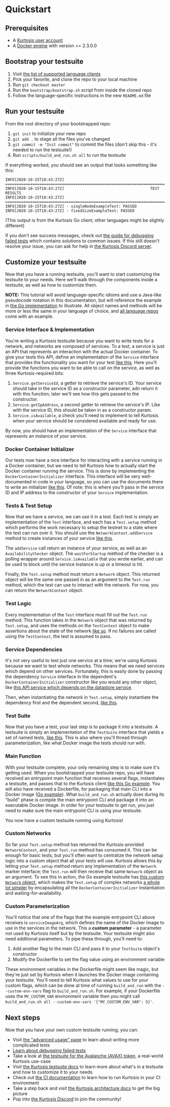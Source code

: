 Quickstart
==========

Prerequisites
-------------
* A [Kurtosis user account](https://www.kurtosistech.com/sign-up)
* A [Docker engine](https://docs.docker.com/get-started/) with version >= 2.3.0.0

Bootstrap your testsuite
------------------------
1. Visit [the list of supported language clients](https://github.com/kurtosis-tech/kurtosis-docs/blob/master/supported-languages.md)
1. Pick your favorite, and clone the repo to your local machine
1. Run `git checkout master`
1. Run the `bootstrap/bootstrap.sh` script from inside the cloned repo
1. Follow the language-specific instructions in the new `README.md` file

Run your testsuite
------------------
From the root directory of your bootstrapped repo: 

1. `git init` to initialize your new repo
1. `git add .` to stage all the files you've changed
1. `git commit -m "Init commit"` to commit the files (don't skip this - it's needed to run the testsuite!)
1. Run `scripts/build_and_run.sh all` to run the testsuite

If everything worked, you should see an output that looks something like this:

```
INFO[2020-10-15T18:43:27Z] ==================================================================================================
INFO[2020-10-15T18:43:27Z]                                      TEST RESULTS
INFO[2020-10-15T18:43:27Z] ==================================================================================================
INFO[2020-10-15T18:43:27Z] - singleNodeExampleTest: PASSED
INFO[2020-10-15T18:43:27Z] - fixedSizeExampleTest: PASSED
```

(This output is from the Kurtosis Go client; other languages might be slightly different)

If you don't see success messages, check out [the guide for debugging failed tests](./debugging-failed-tests.md) which contains solutions to common issues. If this still doesn't resolve your issue, you can ask for help in [the Kurtosis Discord server](https://discord.gg/6Jjp9c89z9).

Customize your testsuite
------------------------
Now that you have a running testsuite, you'll want to start customizing the testsuite to your needs. Here we'll walk through the components inside a testsuite, as well as how to customize them.

**NOTE:** This tutorial will avoid language-specific idioms and use a Java-like pseudocode notation in this documentation, but will reference the example in [the Go implementation](https://github.com/kurtosis-tech/kurtosis-go) to illustrate. All object names and methods will be more or less the same in your language of choice, and [all language repos](./supported-languages.md) come with an example.

### Service Interface & Implementation
You're writing a Kurtosis testsuite because you want to write tests for a network, and networks are composed of services. To a test, a service is just an API that represents an interaction with the actual Docker container. To give your tests this API, define an implementation of the `Service` interface that provides the functionality you want for your test [like this](https://github.com/kurtosis-tech/kurtosis-go/blob/develop/testsuite/services_impl/datastore/datastore_service.go). Here you'll provide the functions you want to be able to call on the service, as well as three Kurtosis-required bits:

1. `Service.getServiceId`, a getter to retrieve the service's ID. Your service should take in the service ID as a constructor parameter, adn return it with this function; later we'll see how this gets passed to the constructor.
2. `Service.getIpAddress`, a second getter to retrieve the service's IP. Like with the service ID, this should be taken in as a constructor param.
3. `Service.isAvailable`, a check you'll need to implement to tell Kurtosis when your service should be considered available and ready for use.

By now, you should have an implementation of the `Service` interface that represents an instance of your service.

### Docker Container Initializer
Our tests now have a nice interface for interacting with a service running in a Docker container, but we need to tell Kurtosis how to actually start the Docker container running the service. This is done by implementing the `DockerContainerInitializer` interface. This interface will be very well-documented in code in your language, so you can use the documents there to write an initializer [like this](https://github.com/kurtosis-tech/kurtosis-go/blob/develop/testsuite/services_impl/datastore/datastore_container_initializer.go). Of note: this is where you'll pass in the service ID and IP address to the constructor of your `Service` implementation.

### Tests & Test Setup
Now that we have a service, we can use it in a test. Each test is simply an implementation of the `Test` interface, and each has a `Test.setup` method which performs the work necessary to setup the testnet to a state where the test can run over it. You should use the `NetworkContext.addService` method to create instances of your service [like this](https://github.com/kurtosis-tech/kurtosis-go/blob/develop/testsuite/testsuite_impl/basic_datastore_test/basic_datastore_test_.go#L36). 

The `addService` call return an instance of your service, as well as an `AvailabilityChecker` object. The `waitForStartup` method of the checker is a polling wrapper around `Service.isAvailable` that you wrote earlier, and can be used to block until the service instance is up or a timeout is hit.

Finally, the `Test.setup` method must return a `Network` object. This returned object will be the same one passed in as an argument to the `Test.run` method, which the test can use to interact with the network. For now, you can return the `NetworkContext` object.

### Test Logic
Every implementation of the `Test` interface must fill out the `Test.run` method. This function takes in the `Network` object that was returned by `Test.setup`, and uses the methods on the `TestContext` object to make assertions about the state of the network [like so](https://github.com/kurtosis-tech/kurtosis-go/blob/develop/testsuite/testsuite_impl/basic_datastore_test/basic_datastore_test_.go#L48). If no failures are called using the `TestContext`, the test is assumed to pass.

### Service Dependencies
It's not very useful to test just one service at a time; we're using Kurtosis because we want to test whole networks. This means that we need services which depend on other services. Fortunately, this is easily done by passing the dependency `Service` interface in the dependent's `DockerContainerInitializer` constructor like you would any other object, like [this API service which depends on the datastore service](https://github.com/kurtosis-tech/kurtosis-go/blob/develop/testsuite/services_impl/api/api_container_initializer.go#L37).

Then, when instantiating the network in `Test.setup`, simply instantiate the dependency first and the dependent second, [like this](https://github.com/kurtosis-tech/kurtosis-go/blob/develop/testsuite/testsuite_impl/basic_datastore_and_api_test/basic_datastore_and_api_test_.go#L39).

### Test Suite
Now that you have a test, your last step is to package it into a testsuite. A testsuite is simply an implementation of the `TestSuite` interface that yields a set of named tests, [like this](https://github.com/kurtosis-tech/kurtosis-go/blob/develop/testsuite/testsuite_impl/testsuite.go). This is also where you'll thread through parameterization, like what Docker image the tests should run with.

### Main Function
With your testsuite complete, your only remaining step is to make sure it's getting used. When you bootstrapped your testsuite repo, you will have received an entrypoint main function that receives several flags, instantiates a testsuite, and passes that to the Kurtosis client [like this Go example](https://github.com/kurtosis-tech/kurtosis-go/blob/develop/testsuite/main.go). You will also have received a Dockerfile, for packaging that main CLI into a Docker image ([Go example](https://github.com/kurtosis-tech/kurtosis-go/blob/develop/testsuite/Dockerfile)). What `build_and_run.sh` actually does during its "build" phase is compile the main entrypoint CLI and package it into an executable Docker image. In order for your testsuite to get run, you just need to make sure the main entrypoint CLI is using your testsuite.

You now have a custom testsuite running using Kurtosis!

### Custom Networks
So far your `Test.setup` method has returned the Kurtosis-provided `NetworkContext`, and your `Test.run` method has consumed it. This can be enough for basic tests, but you'll often want to centralize the network setup logic into a custom object that all your tests will use. Kurtosis allows this by letting your `Test.setup` method return any implementation of the `Network` marker interface; the `Test.run` will then receive that same `Network` object as an argument. To see this in action, the Go example testsuite has [this custom `Network` object](https://github.com/kurtosis-tech/kurtosis-go/blob/develop/testsuite/networks_impl/test_network.go), which makes the `Test.setup` of complex networks [a whole lot simpler](https://github.com/kurtosis-tech/kurtosis-go/blob/develop/testsuite/testsuite_impl/advanced_network_test/advanced_network_test_.go#L34) by encapsulating all the `DockerContainerInitializer` instantiation and waiting-for-availability.

### Custom Parameterization
You'll notice that one of the flags that the example entrypoint CLI above receives is `serviceImageArg`, which defines the name of the Docker image to use in the services in the network. This a **custom parameter** - a parameter not used by Kurtosis itself but by the testsuite. Your testsuite might also need additional parameters. To pipe these through, you'll need to:

1. Add another flag to the main CLI and pass it to your `TestSuite` object's constructor
1. Modify the Dockerfile to set the flag value using an environment variable

These environment variables in the Dockerfile might seem like magic, but they're just set by Kurtosis when it launches the Docker image containing your testsuite. You'll need to tell Kurtosis what values to use for your custom flags, which can be done at time of running `build_and_run` with the `--custom-env-vars` flag to `build_and_run.sh`. For example, if your Dockerfile uses the `MY_CUSTOM_VAR` environment variable then you might call `build_and_run.sh all --custom-env-vars '{"MY_CUSTOM_ENV_VAR": 5}'`.

Next steps
----------
Now that you have your own custom testsuite running, you can:

* Visit [the "advanced usage" page](./advanced-usage.md) to learn about writing more complicated tests
* [Learn about debugging failed tests](./debugging-failed-tests.md)
* Take a look at [the testsuite for the Avalanche (AVAX) token](https://github.com/ava-labs/avalanche-testing), a real-world Kurtosis use-case 
* Visit [the Kurtosis testsuite docs](./testsuite-details.md) to learn more about what's in a testsuite and how to customize it to your needs
* Check out [the CI documentation](./running-in-ci.md) to learn how to run Kurtosis in your CI environment
* Take a step back and visit [the Kurtosis architecture docs](./architecture.md) to get the big picture
* Pop into [the Kurtosis Discord](https://discord.gg/6Jjp9c89z9) to join the community!
